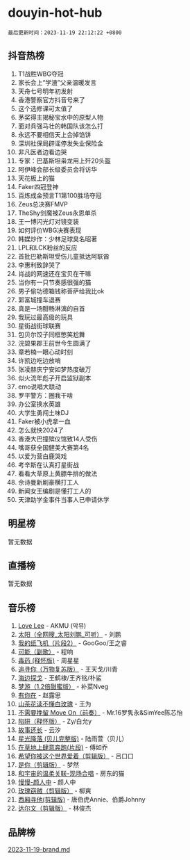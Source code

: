 # douyin-hot-hub

`最后更新时间：2023-11-19 22:12:22 +0800`

## 抖音热榜

1. T1战胜WBG夺冠
1. 家长会上“学渣”父亲温暖发言
1. 天舟七号明年初发射
1. 香港警察官方抖音号来了
1. 这个选修课可太值了
1. 茅奖得主揭秘宝水中的原型人物
1. 面对兵强马壮的韩国队该怎么打
1. 永远不要相信天上会掉馅饼
1. 深圳社保局辟谣停发失业保险金
1. 非凡医者边看边哭
1. 专家：巴基斯坦枭龙用上歼20头盔
1. 阿伊峰会部长级委员会将访华
1. 天花板上的猫
1. Faker四冠登神
1. 百炼成金预言T1第100胜场夺冠
1. Zeus总决赛FMVP
1. TheShy剑魔被Zeus永恩单杀
1. 王一博闪光灯对镜变装
1. 如何评价WBG决赛表现
1. 韩媒炒作：少林足球臭名昭著
1. LPL和LCK粉丝的反应
1. 首批巴勒斯坦受伤儿童抵达阿联酋
1. 李惠利致辞哭了
1. 肖战的网速还在宝贝在干嘛
1. 当你有一只节奏感很强的猫
1. 男子偷功德箱钱称菩萨给我比ok
1. 郭富城撞车退赛
1. 真是一场酣畅淋漓的自首
1. 我玩过最高级的玩具
1. 星街战街球联赛
1. 包贝尔饺子同框憋笑尬舞
1. 浣碧果郡王前世今生圆满了
1. 章若楠一眼心动时刻
1. 许凯边吃边放哨
1. 张凌赫庆宁安如梦热度破万
1. 似火流年彪子开启监狱副本
1. emo说唱大联动
1. 罗平警方：圈我干啥
1. 办公室换水英雄
1. 大学生勇闯土味DJ
1. Faker被小虎拿一血
1. 怎么就快2024了
1. 香港大巴撞殡仪馆致14人受伤
1. 嘴哥获全国健美大赛第4名
1. 以爱为营白鹿哭戏
1. 考辛斯在认真打星街战
1. 看看大草原上黄膘牛排的做法
1. 佘诗曼新剧豪横打工人
1. 新闻女王编剧是懂打工人的
1. 天津助学金事件当事人已申请休学

## 明星榜

暂无数据

## 直播榜

暂无数据

## 音乐榜

1. [Love Lee](https://sf6-cdn-tos.douyinstatic.com/obj/tos-cn-ve-2774/o05GbkJGbCBTdDnMtB0fwOYgkeZp23vrWQDQBS) - AKMU (악뮤)
1. [太阳（全网搜_太阳刘鹏_可听）](https://sf3-cdn-tos.douyinstatic.com/obj/tos-cn-ve-2774/ogWbyIQnlBFImVbeDocRdCIYtBHlbJXgfZMvgz) - 刘鹏
1. [我的纸飞机（片段2）](https://sf3-cdn-tos.douyinstatic.com/obj/tos-cn-ve-2774/oM2ZrKcg2CD5AeRB2gkeXOFB1IxAGJdZPazYHf) - GooGoo/王之睿
1. [可能（副歌）](https://sf6-cdn-tos.douyinstatic.com/obj/tos-cn-ve-2774/cde1731888894259b333569393c2fb51) - 程响
1. [毒药 (释怀版)](https://sf3-cdn-tos.douyinstatic.com/obj/tos-cn-ve-2774/oYILMEAzspdZBIzy4frJNB8ZHPHWAhiwowd4Ad) - 周星星
1. [追寻你（万物复苏版）](https://sf6-cdn-tos.douyinstatic.com/obj/tos-cn-ve-2774/oYeAZJsbjIDit9APmBg8u6uDUQnHmoCf3gbo74) - 王天戈/川青
1. [海边探戈](https://sf6-cdn-tos.douyinstatic.com/obj/tos-cn-ve-2774/os9gE0VQCGqt6VQkZDyBBYvfSDY0QFe3vVmubn) - 王鹤棣/王齐铭/朴鲨
1. [梦游（1.2倍甜蜜版）](https://sf3-cdn-tos.douyinstatic.com/obj/tos-cn-ve-2774/o4gyAUm8hwufoEABmwVIiQtHsFuGzAEEWtNMzo) - 补菜Nveg
1. [有你在](https://sf6-cdn-tos.douyinstatic.com/obj/tos-cn-ve-2774/o8zImmNsI8B0yfAW5FKAB1oBhkMAlIrwsZEi1V) - 赵露思
1. [山茶花读不懂白玫瑰](https://sf6-cdn-tos.douyinstatic.com/obj/tos-cn-ve-2774/osfn8B7DktrRHEPJgPCfDbw7QDQEkwC16BxZg9) - 王为
1. [不需要挽留 Move On（前奏）](https://sf3-cdn-tos.douyinstatic.com/obj/tos-cn-ve-2774/ooCBhgCCkF4nExzQL9WZSUbitfA8IsDkgQIYhe) - Mr.16罗隽永&SimYee陈芯怡
1. [陷阱（释怀版）](https://sf3-cdn-tos.douyinstatic.com/obj/tos-cn-ve-2774/oE8C21LeZrzKLDFfQYgMzx4GAIHageG5IzayY7) - Zy/白允y
1. [故事还长](https://sf6-cdn-tos.douyinstatic.com/obj/tos-cn-ve-2774/30a26758c8594f0ab81ac675c33ee2c5) - 云汐
1. [星光降落 (贝儿完整版)](https://sf6-cdn-tos.douyinstatic.com/obj/tos-cn-ve-2774/okwB9hAwyAtsFFkFBzAX1hOOfQuIoMNs0W2Mwr) - 陆雨萱（贝儿）
1. [在草地上肆意奔跑(片段)](https://sf6-cdn-tos.douyinstatic.com/obj/tos-cn-ve-2774/8831d494742f45dabdfa8adb8b817259) - 傅如乔
1. [希望你被这个世界爱着（剪辑版）](https://sf6-cdn-tos.douyinstatic.com/obj/tos-cn-ve-2774/oo4H3BfEygN7l7bQaMBOZHCQ1eI4FqtED5skQ2) - 吕口口
1. [是你（剪辑版）](https://sf3-cdn-tos.douyinstatic.com/obj/tos-cn-ve-2774/46019dae783c4c969944217fe1cfafc4) - 梦然
1. [和宇宙的温柔关联-现场合唱](https://sf3-cdn-tos.douyinstatic.com/obj/tos-cn-ve-2774/o0hONGDYQBgk0e5bqDeQOonVmncA6tC2nBwZLT) - 房东的猫
1. [慢慢-颜人中](https://sf6-cdn-tos.douyinstatic.com/obj/tos-cn-ve-2774/ocjHNfBXdBxQNC8ZGAeoLMFTUgtBg8bkExunDC) - 颜人中
1. [玫瑰窃贼（剪辑版）](https://sf3-cdn-tos.douyinstatic.com/obj/tos-cn-ve-2774/oMqAsB3ixIhSWqAJOAwf3a0hU2zKJLBolQtFlI) - 柳爽
1. [西厢寻他(剪辑版)](https://sf3-cdn-tos.douyinstatic.com/obj/tos-cn-ve-2774/oUsAVfAQKlRNxEv5qxvIB8o5qmIWUcXbzJKJhw) - 唐伯虎Annie、伯爵Johnny
1. [达尔文（剪辑版）](https://sf3-cdn-tos.douyinstatic.com/obj/tos-cn-ve-2774/oQuPQQmEgnCeZsgKQ78VBZjNVtegzBGpoSbQPD) - 林俊杰

## 品牌榜

[2023-11-19-brand.md](2023-11-19-brand.md)
